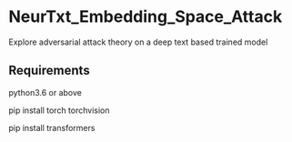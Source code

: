 # NeurTxt_Embedding_Space_Attack
Explore adversarial attack theory on a deep text based trained model

## Requirements
python3.6 or above

pip install torch torchvision

pip install transformers
